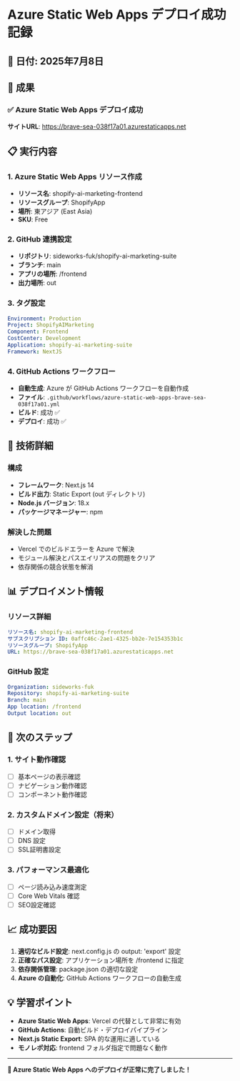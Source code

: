 # Azure Static Web Apps デプロイ成功記録

## 📅 日付: 2025年7月8日

## 🎯 成果
### ✅ Azure Static Web Apps デプロイ成功

**サイトURL**: https://brave-sea-038f17a01.azurestaticapps.net

## 📋 実行内容

### 1. Azure Static Web Apps リソース作成
- **リソース名**: shopify-ai-marketing-frontend
- **リソースグループ**: ShopifyApp
- **場所**: 東アジア (East Asia)
- **SKU**: Free

### 2. GitHub 連携設定
- **リポジトリ**: sideworks-fuk/shopify-ai-marketing-suite
- **ブランチ**: main
- **アプリの場所**: /frontend
- **出力場所**: out

### 3. タグ設定
```yaml
Environment: Production
Project: ShopifyAIMarketing
Component: Frontend
CostCenter: Development
Application: shopify-ai-marketing-suite
Framework: NextJS
```

### 4. GitHub Actions ワークフロー
- **自動生成**: Azure が GitHub Actions ワークフローを自動作成
- **ファイル**: `.github/workflows/azure-static-web-apps-brave-sea-038f17a01.yml`
- **ビルド**: 成功 ✅
- **デプロイ**: 成功 ✅

## 🔧 技術詳細

### 構成
- **フレームワーク**: Next.js 14
- **ビルド出力**: Static Export (out ディレクトリ)
- **Node.js バージョン**: 18.x
- **パッケージマネージャー**: npm

### 解決した問題
- Vercel でのビルドエラーを Azure で解決
- モジュール解決とパスエイリアスの問題をクリア
- 依存関係の競合状態を解消

## 📊 デプロイメント情報

### リソース詳細
```yaml
リソース名: shopify-ai-marketing-frontend
サブスクリプション ID: 0affc46c-2ae1-4325-bb2e-7e154353b1c
リソースグループ: ShopifyApp
URL: https://brave-sea-038f17a01.azurestaticapps.net
```

### GitHub 設定
```yaml
Organization: sideworks-fuk
Repository: shopify-ai-marketing-suite
Branch: main
App location: /frontend
Output location: out
```

## 🎯 次のステップ

### 1. サイト動作確認
- [ ] 基本ページの表示確認
- [ ] ナビゲーション動作確認  
- [ ] コンポーネント動作確認

### 2. カスタムドメイン設定（将来）
- [ ] ドメイン取得
- [ ] DNS 設定
- [ ] SSL証明書設定

### 3. パフォーマンス最適化
- [ ] ページ読み込み速度測定
- [ ] Core Web Vitals 確認
- [ ] SEO設定確認

## 📈 成功要因

1. **適切なビルド設定**: next.config.js の output: 'export' 設定
2. **正確なパス設定**: アプリケーション場所を /frontend に指定
3. **依存関係管理**: package.json の適切な設定
4. **Azure の自動化**: GitHub Actions ワークフローの自動生成

## 💡 学習ポイント

- **Azure Static Web Apps**: Vercel の代替として非常に有効
- **GitHub Actions**: 自動ビルド・デプロイパイプライン
- **Next.js Static Export**: SPA 的な運用に適している
- **モノレポ対応**: frontend フォルダ指定で問題なく動作

---

**🎉 Azure Static Web Apps へのデプロイが正常に完了しました！** 